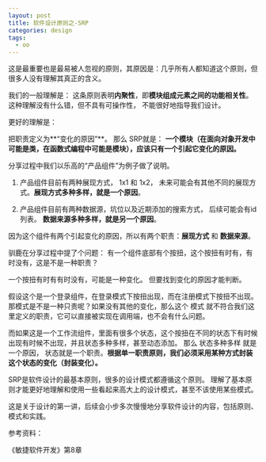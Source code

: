 ```yaml
---
layout: post
title: 软件设计原则之-SRP
categories: design
tags:
  - oo
---
```



这是最重要也是最易被人忽视的原则，其原因是：几乎所有人都知道这个原则，但很多人没有理解其真正的含义。

我们的一般理解是： 这条原则表明**内聚性**，即**模块组成元素之间的功能相关性**。 这种理解没有什么错，但不具有可操作性， 不能很好地指导我们设计。

更好的理解是：

把职责定义为**“变化的原因”**。 那么 SRP就是： **一个模块（在面向对象开发中可能是类，在函数式编程中可能是模块），应该只有一个引起它变化的原因。**

分享过程中我们以乐高的“产品组件”为例子做了说明。

1. 产品组件目前有两种展现方式， 1x1 和 1x2， 未来可能会有其他不同的展现方式。**展现方式多种多样，就是一个原因**。

2. 产品组件目前有两种数据源，坑位以及近期添加的搜索方式， 后续可能会有id列表。 **数据来源多种多样，就是另一个原因**。

因为这个组件有两个引起变化的原因，所以有两个职责：**展现方式** 和 **数据来源**。

驯鹿在分享过程中提了个问题： 有一个组件底部有个按扭，这个按扭有时有，有时没有，这是不是一种职责？

一个按扭有时有有时没有，可能是一种变化。 但要找到变化的原因才能判断。 

假设这个是一个登录组件，在登录模式下按扭出现，而在注册模式下按扭不出现。那模式是不是一种只责呢？如果没有其他的变化，那么这个 模式 就不符合我们这里定义的职责，它可以直接被实现在调用端，也不会有什么问题。

而如果这是一个工作流组件，里面有很多个状态，这个按扭在不同的状态下有时候出现有时候不出现，并且状态多种多样，甚至动态添加。 那么 状态多种多样 就是一个原因， 状态就是一个职责。**根据单一职责原则，我们必须采用某种方式封装这个状态的变化（封装变化）。**

SRP是软件设计的最基本原则，很多的设计模式都遵循这个原则。 理解了基本原则才能更好地理解和使用一些看起来高大上的设计模式，甚至不该使用某些模式。

这是关于设计的第一讲，后续会小步多次慢慢地分享软件设计的内容，包括原则、模式和实践。

参考资料： 

《敏捷软件开发》第8章

